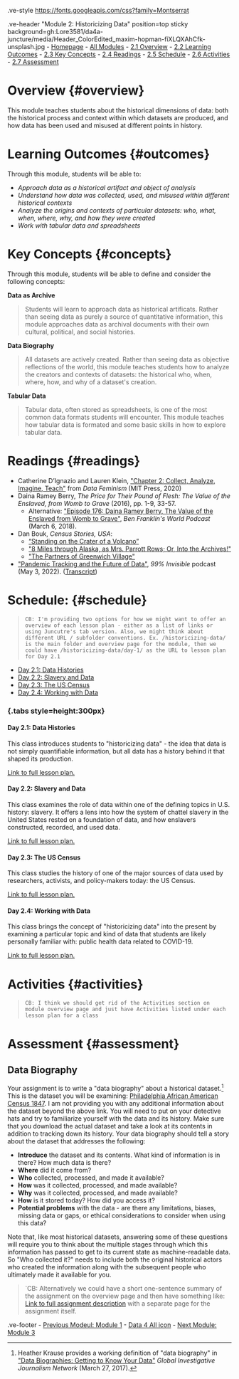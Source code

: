 .ve-style https://fonts.googleapis.com/css?family=Montserrat

<style>
    #juncture { font-family: Montserrat; font-size: 20px; }
    #juncture h1 { font-size: 32px; color: #BF0A31; }
    #juncture h2 { font-size: 28px; }
    #overview.section1 { background-color: #eee; margin: 6px 0; }
    #concepts ul { columns: 3; -webkit-columns: 3; -moz-columns: 3; }
    #juncture .contents li, #readings li { margin: 0; }
</style>

.ve-header "Module 2: Historicizing Data" position=top sticky background=gh:Lore3581/da4a-juncture/media/Header_ColorEdited_maxim-hopman-fiXLQXAhCfk-unsplash.jpg
    - [Homepage](https://data4all.com)
    - [All Modules](https://data4all.com/modules)
    - [2.1 Overview](#overview)
    - [2.2 Learning Outcomes](#outcomes) 
    - [2.3 Key Concepts](#concepts)
    - [2.4 Readings](#readings)
    - [2.5 Schedule](#schedule)
    - [2.6 Activities](#activities)
    - [2.7 Assessment](#assessment)

# Overview {#overview}

This module teaches students about the historical dimensions of data: both the historical process and context within which datasets are produced, and how data has been used and misused at different points in history.

# Learning Outcomes {#outcomes}

Through this module, students will be able to:

- *Approach data as a historical artifact and object of analysis*
- *Understand how data was collected, used, and misused within different historical contexts*
- *Analyze the origins and contexts of particular datasets: who, what, when, where, why, and how they were created*
- *Work with tabular data and spreadsheets*

# Key Concepts {#concepts}

Through this module, students will be able to define and consider the following concepts:

**Data as Archive**
> Students will learn to approach data as historical artificats. Rather than seeing data as purely a source of quantitative information, this module approaches data as archival documents with their own cultural, political, and social histories.

**Data Biography**
> All datasets are actively created. Rather than seeing data as objective reflections of the world, this module teaches students how to analyze the creators and contexts of datasets: the historical who, when, where, how, and why of a dataset's creation.

**Tabular Data**
> Tabular data, often stored as spreadsheets, is one of the most common data formats students will encounter. This module teaches how tabular data is formated and some basic skills in how to explore tabular data.

# Readings {#readings}

- Catherine D’Ignazio and Lauren Klein, ["Chapter 2: Collect, Analyze, Imagine, Teach"](https://data-feminism.mitpress.mit.edu/pub/ei7cogfn/release/4) from *Data Feminism* (MIT Press, 2020)
- Daina Ramey Berry, *The Price for Their Pound of Flesh: The Value of the Enslaved, from Womb to Grave* (2016), pp. 1-9, 33-57.
    - Alternative: ["Episode 176: Daina Ramey Berry, The Value of the Enslaved from Womb to Grave"](https://benfranklinsworld.com/episode-176-daina-ramey-berry-the-value-of-the-enslaved-from-womb-to-grave/), *Ben Franklin's World Podcast* (March 6, 2018).
- Dan Bouk, *Census Stories, USA*: 
    - [“Standing on the Crater of a Volcano”](https://censusstories.us/2020/07/27/disfranchisement.html)
    - ["8 Miles through Alaska, as Mrs. Parrott Rows; Or, Into the Archives!"](https://censusstories.us/2018/10/29/Alaska-paths.html)
    - ["The Partners of Greenwich Village"](https://censusstories.us/2018/07/03/partners.html) 
- ["Pandemic Tracking and the Future of Data"](https://99percentinvisible.org/episode/pandemic-tracking-and-the-future-of-data/), *99% Invisible* podcast (May 3, 2022). ([Transcript](https://99percentinvisible.org/episode/pandemic-tracking-and-the-future-of-data/transcript))

# Schedule: {#schedule}

>`CB: I'm providing two options for how we might want to offer an overview of each lesson plan - either as a list of links or using Juncutre's tab version. Also, we might think about different URL / subfolder conventions. Ex. /historicizing-data/ is the main folder and overview page for the module, then we could have /historicizing-data/day-1/ as the URL to lesson plan for Day 2.1`

- [Day 2.1: Data Histories](/module-2/2-1/)
- [Day 2.2: Slavery and Data](/module-2/2-2/)
- [Day 2.3: The US Census](/module-2/2-3/)
- [Day 2.4: Working with Data](/module-2/2-4/)

### {.tabs style=height:300px}

#### Day 2.1: Data Histories

This class introduces students to "historicizing data" - the idea that data is not simply quantifiable information, but all data has a history behind it that shaped its production. 

[Link to full lesson plan.](/module-2/2-1/)

#### Day 2.2: Slavery and Data

This class examines the role of data within one of the defining topics in U.S. history: slavery. It offers a lens into how the system of chattel slavery in the United States rested on a foundation of data, and how enslavers constructed, recorded, and used data.

[Link to full lesson plan.](/module-2/2-2/)

#### Day 2.3: The US Census

This class studies the history of one of the major sources of data used by researchers, activists, and policy-makers today: the US Census. 

[Link to full lesson plan.](/module-2/2-3/)

#### Day 2.4: Working with Data

This class brings the concept of "historicizing data" into the present by examining a particular topic and kind of data that students are likely personally familiar with: public health data related to COVID-19. 

[Link to full lesson plan.](/module-2/2-4/)

# Activities {#activities}

>`CB: I think we should get rid of the Activities section on module overview page and just have Activities listed under each lesson plan for a class`

# Assessment {#assessment}

## Data Biography

Your assignment is to write a "data biography" about a historical dataset.[^1] This is the dataset you will be examining: [Philadelphia African American Census 1847](https://ds-pages.swarthmore.edu/paac/). I am not providing you with any additional information about the dataset beyond the above link. You will need to put on your detective hats and try to familiarize yourself with the data and its history. Make sure that you download the actual dataset and take a look at its contents in addition to tracking down its history. Your data biography should tell a story about the dataset that addresses the following:

- **Introduce** the dataset and its contents. What kind of information is in there? How much data is there? 
- **Where** did it come from? 
- **Who** collected, processed, and made it available?
- **How** was it collected, processed, and made available?
- **Why** was it collected, processed, and made available?
- **How** is it stored today? How did you access it?
- **Potential problems** with the data - are there any limitations, biases, missing data or gaps, or ethical considerations to consider when using this data?

Note that, like most historical datasets, answering some of these questions will require you to think about the multiple stages through which this information has passed to get to its current state as machine-readable data. So "Who collected it?" needs to include both the original historical actors who created the information along with the subsequent people who ultimately made it available for you.

[^1]: Heather Krause provides a working definition of "data biography" in ["Data Biographies: Getting to Know Your Data"](https://gijn.org/2017/03/27/data-biographies-getting-to-know-your-data/) *Global Investigative Journalism Network* (March 27, 2017).

>`CB: Alternatively we could have a short one-sentence summary of the assignment on the overview page and then have something like: [Link to full assignment description](/module-2/data-biography/) with a separate page for the assignment itself.

.ve-footer
    - [Previous Modeul: Module 1](/module-1/)
    - [Data 4 All icon](https://maindata4allhomepage)
    - [Next Module: Module 3](/module-3/)
